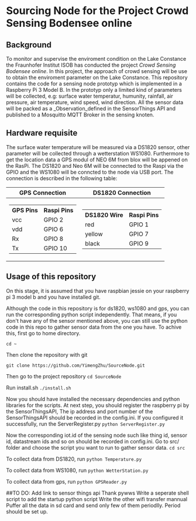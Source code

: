 # Sourcing Node for the Project **Crowd Sensing Bodensee online**

## Background
To monitor and supervise the enviroment condition on the Lake Constance the Fraunhofer Institut ISOB has conducted the project _Crowd Sensing Bodensee online_. In this project, the approach of crowd sensing will be use to obtain the enviroment parameter on the Lake Constance. This repository contains the code for a sensing node prototyp which is implemented in a Raspberry Pi 3 Model B. In the prototyp only a limited kind of parameters will be collected, e.g: surface water temperatur, humunity, rainfall, air pressure, air temperature, wind speed, wind direction. All the sensor data will be packed as a _Observation_defined in the SensorThings API and published to a Mosquitto MQTT Broker in the sensing knoten. 

## Hardware requisite
The surface water temperature will be measured via a DS1820 sensor, other parameter will be collected through a wetterstation WS1080. Furthermore to get the location data a GPS modul of NEO 6M from blox will be appened on the RasPi. The DS1820 and Neo 6M will be connected to the Raspi via the GPIO and the WS1080 will be conncted to the node via USB port. The connection is described in the following table:

|GPS Connection|DS1820 Connection|
|--|--|
|<table> <tr><th>GPS Pins</th><th>Raspi Pins</th></tr><tr><td>vcc</td><td>GPIO 2</td></tr> <tr><td>vdd</td><td>GPIO 6</td></tr> <tr><td>Rx</td><td>GPIO 8</td></tr> <tr><td>Tx</td><td>GPIO 10</td></tr> </table>| <table> <tr><th>DS1820 Wire</th><th>Raspi Pins</th></tr><tr><td>red</td><td>GPIO 1</td></tr> <tr><td>yellow</td><td>GPIO 7</td></tr><tr><td>black</td><td>GPIO 9</td></tr></table>

## Usage of this repository
On this stage, it is assumed that you have raspbian jessie on your raspberry pi 3 model b and you have installed git.

Although the code in this repository is for ds1820, ws1080 and gps, you can run the corresponding python script independently. That means, if you don't have any of the sensor mentioned above, you can still use the python code in this repo to gather sensor data from the one you have. To achive this, first go to home directory.

`cd ~`

Then clone the repository with git

`git clone https://github.com/YimengZhu/SourceNode.git`

Then go to the project repository
`cd SourceNode`

Run install.sh
`./install.sh`

Now you should have installed the necessary dependencies and python libraries for the scripts. At next step, you should register the raspberry pi by the SensorThingsAPI, The ip address and port number of the SensorThingsAPI should be recorded in the config.ini. If you configured it successfully, run the ServerRegister.py
`python ServerRegister.py`

Now the corresponding iot.id of the sensing node such like thing id, sensor id, datastream ids and so on should be recorded in config.ini. Go to src/ folder and choose the script you want to run to gather sensor data.
`cd src`

To collect data from DS1820, run
`python Temperature.py`

To collect data from WS1080, run
`python WetterStation.py`

To collect data from gps, run
`python GPSReader.py`



##TO DO:
Add link to sensor things api
Thank pywws
Write a seperate shell script to add the startup python script 
Write the other wifi transfer mannual
Puffer all the data in sd card and send only few of them periodlly. Period should be set up.
